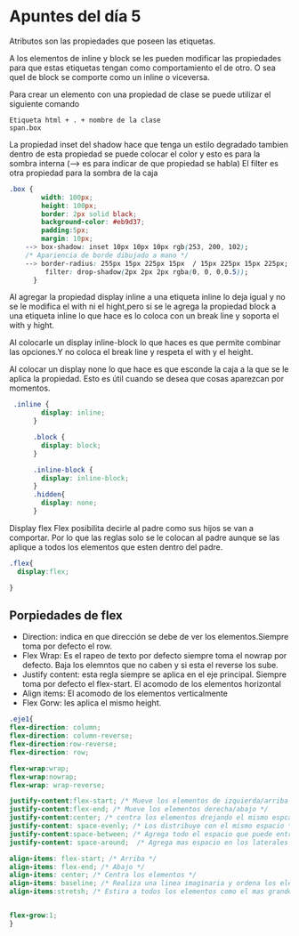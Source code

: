 # Apuntes del día 5
Atributos son las propiedades que poseen las etiquetas.

A los elementos de inline y block se les pueden modificar las propiedades para que estas etiquetas tengan como comportamiento el de otro. O sea quel de block se comporte como un inline o viceversa.

Para crear un elemento con una propiedad de clase se puede utilizar el siguiente comando
```
Etiqueta html + . + nombre de la clase
span.box
```
La propiedad inset del shadow hace que tenga un estilo degradado tambien dentro de esta propiedad se puede colocar el color y esto es para la sombra interna (--> es para indicar de que propiedad se habla)
El filter es otra propiedad para la sombra de la caja
```css
.box {
        width: 100px;
        height: 100px;
        border: 2px solid black;
        background-color: #eb9d37;
        padding:5px;
        margin: 10px;
    --> box-shadow: inset 10px 10px 10px rgb(253, 200, 102);
    /* Apariencia de borde dibujado a mano */
    --> border-radius: 255px 15px 225px 15px  / 15px 225px 15px 225px; 
         filter: drop-shadow(2px 2px 2px rgba(0, 0, 0,0.5));
      }
```

Al agregar la propiedad display inline a una etiqueta inline lo deja igual y no se le modifica el with ni el hight,pero si se le agrega la propiedad block a una etiqueta inline lo que hace es lo coloca con un break line y soporta el with y hight.

Al colocarle un display inline-block lo que haces es que permite combinar las opciones.Y no coloca el break line y respeta el with y el height.

Al colocar un display none lo que hace es que esconde la caja a la que se le aplica la propiedad. Esto es útil cuando se desea que cosas aparezcan por momentos.

```css
 .inline {
        display: inline;
      }

      .block {
        display: block;
      }

      .inline-block {
        display: inline-block;
      }
      .hidden{
        display: none;
      }
```

Display flex 
Flex posibilita decirle al padre como sus hijos se van a comportar. Por lo que las reglas solo se le colocan al padre aunque se las aplique a todos los elementos  que esten dentro del padre.
```css
.flex{
  display:flex;

}
```
## Porpiedades de flex 
- Direction: indica en que dirección se debe de ver los elementos.Siempre toma por defecto el row.
- Flex Wrap: Es el rapeo de texto por defecto siempre toma el nowrap por defecto. Baja los elemntos que no caben y si esta el reverse los sube.
- Justify content: esta regla siempre se aplica en el eje principal. Siempre toma por defecto el flex-start. El acomodo de los elementos horizontal
- Align items: El acomodo de los elementos verticalmente
- Flex Gorw: les aplica el mismo height.
```css
.eje1{
flex-direction: column;
flex-direction: column-reverse;
flex-direction:row-reverse;
flex-direction: row;

flex-wrap:wrap;
flex-wrap:nowrap;
flex-wrap: wrap-reverse;

justify-content:flex-start; /* Mueve los elementos de izquierda/arriba */
justify-content:flex-end; /* Mueve los elementos derecha/abajo */
justify-content:center; /* centra los elementos drejando el mismo espcaio arriba y abajo */
justify-content: space-evenly; /* Los distribuye con el mismo espacio */
justify-content:space-between; /* Agrega todo el espacio que puede entre ellos  pero el primero y el ultimo van pegados al margen*/
justify-content: space-around;  /* Agrega mas espacio en los laterales */

align-items: flex-start; /* Arriba */
align-items: flex-end; /* Abajo */
align-items: center; /* Centra los elementos */
align-items: baseline; /* Realiza una linea imaginaria y ordena los elementos en esa linea */
align-items:stretsh; /* Estira a todos los elementos como el mas grande */


flex-grow:1;
}
```
